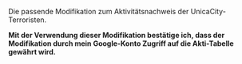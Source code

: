 ﻿Die passende Modifikation zum Aktivitätsnachweis der UnicaCity-Terroristen.
 
 **Mit der Verwendung dieser Modifikation bestätige ich, dass der Modifikation durch mein Google-Konto Zugriff auf die Akti-Tabelle gewährt wird.**
